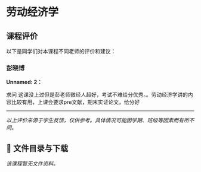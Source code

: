 # 劳动经济学

## 课程评价

以下是同学们对本课程不同老师的评价和建议：

### 彭晓博

**Unnamed: 2：**

求问 这课没上过但是彭老师微经人超好，考试不难给分优秀。。劳动经济学讲的内容比较有用，上课会要求pre文献，期末实证论文，给分好

---

*以上评价来源于学生反馈，仅供参考。具体情况可能因学期、班级等因素而有所不同。*
## 📄 文件目录与下载

_该课程暂无文件资料。_
